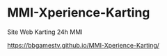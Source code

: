 # MMI-Xperience-Karting
Site Web Karting 24h MMI

https://bbgamestv.github.io/MMI-Xperience-Karting/
